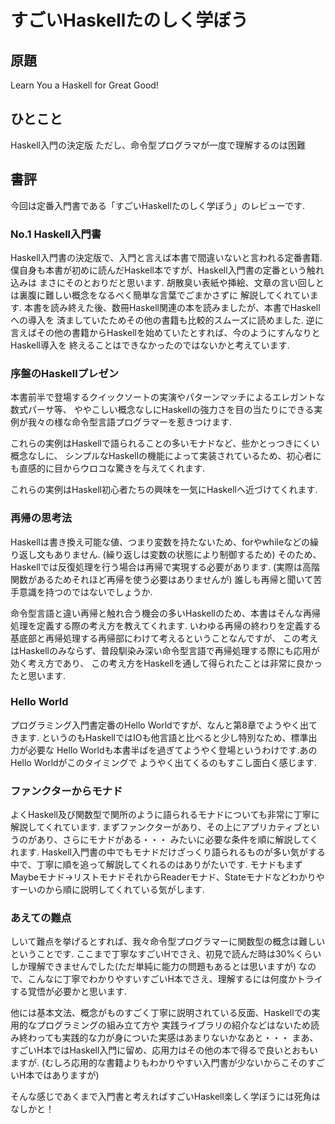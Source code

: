 # すごいHaskellたのしく学ぼう

## 原題
Learn You a Haskell for Great Good!


## ひとこと
Haskell入門の決定版
ただし、命令型プログラマが一度で理解するのは困難


## 書評
今回は定番入門書である「すごいHaskellたのしく学ぼう」のレビューです.

### No.1 Haskell入門書
Haskell入門書の決定版で、入門と言えば本書で間違いないと言われる定番書籍.
僕自身も本書が初めに読んだHaskell本ですが、Haskell入門書の定番という触れ込みは
まさにそのとおりだと思います.
胡散臭い表紙や挿絵、文章の言い回しとは裏腹に難しい概念をなるべく簡単な言葉でごまかさずに
解説してくれています.
本書を読み終えた後、数冊Haskell関連の本を読みましたが、本書でHaskellへの導入を
済ましていたためその他の書籍も比較的スムーズに読めました.
逆に言えばその他の書籍からHaskellを始めていたとすれば、今のようにすんなりとHaskell導入を
終えることはできなかったのではないかと考えています.

### 序盤のHaskellプレゼン
本書前半で登場するクイックソートの実演やパターンマッチによるエレガントな数式パーサ等、
ややこしい概念なしにHaskellの強力さを目の当たりにできる実例が我々の様な命令型言語プログラマーを惹きつけます.

これらの実例はHaskellで語られることの多いモナドなど、些かとっつきにくい概念なしに、
シンプルなHaskellの機能によって実装されているため、初心者にも直感的に目からウロコな驚きを与えてくれます.

これらの実例はHaskell初心者たちの興味を一気にHaskellへ近づけてくれます.

### 再帰の思考法
Haskellは書き換え可能な値、つまり変数を持たないため、forやwhileなどの繰り返し文もありません.
(繰り返しは変数の状態により制御するため)
そのため、Haskellでは反復処理を行う場合は再帰で実現する必要があります.
(実際は高階関数があるためそれほど再帰を使う必要はありませんが)
誰しも再帰と聞いて苦手意識を持つのではないでしょうか.

命令型言語と違い再帰と触れ合う機会の多いHaskellのため、本書はそんな再帰処理を定義する際の考え方を教えてくれます.
いわゆる再帰の終わりを定義する基底部と再帰処理する再帰部にわけて考えるということなんですが、
この考えはHaskellのみならず、普段馴染み深い命令型言語で再帰処理する際にも応用が効く考え方であり、
この考え方をHaskellを通して得られたことは非常に良かったと思います.

### Hello World
プログラミング入門書定番のHello Worldですが、なんと第8章でようやく出てきます.
というのもHaskellではIOも他言語と比べると少し特別なため、標準出力が必要な
Hello Worldも本書半ばを過ぎてようやく登場というわけです.あのHello Worldがこのタイミングで
ようやく出てくるのもすこし面白く感じます.


### ファンクターからモナド
よくHaskell及び関数型で関所のように語られるモナドについても非常に丁寧に解説してくれています.
まずファンクターがあり、その上にアプリカティブというのがあり、さらにモナドがある・・・
みたいに必要な条件を順に解説してくれます.
Haskell入門書の中でもモナドだけざっくり語られるものが多い気がする中で、丁寧に順を追って解説してくれるのはありがたいです.
モナドもまずMaybeモナド→リストモナドそれからReaderモナド、Stateモナドなどわかりやすーいのから順に説明してくれている気がします.

### あえての難点
しいて難点を挙げるとすれば、我々命令型プログラマーに関数型の概念は難しいということです.
ここまで丁寧なすごいHでさえ、初見で読んだ時は30%くらいしか理解できませんでした(ただ単純に能力の問題もあるとは思いますが)
なので、こんなに丁寧でわかりやすいすごいH本でさえ、理解するには何度かトライする覚悟が必要かと思います.

他には基本文法、概念がものすごく丁寧に説明されている反面、Haskellでの実用的なプログラミングの組み立て方や
実践ライブラリの紹介などはないため読み終わっても実践的な力が身についた実感はあまりないかなあと・・・
まあ、すごいH本ではHaskell入門に留め、応用力はその他の本で得るで良いとおもいますが.
(むしろ応用的な書籍よりもわかりやすい入門書が少ないからこそのすごいH本ではありますが)


そんな感じであくまで入門書と考えればすごいHaskell楽しく学ぼうには死角はなしかと！


